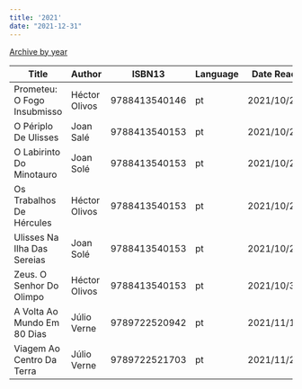 ```yaml
---
title: '2021'
date: "2021-12-31"
---
```


[Archive by year](/books)

| Title                       | Author        |        ISBN13 | Language | Date Read  |
|-----------------------------|---------------|---------------|----------|------------|
| Prometeu: O Fogo Insubmisso | Héctor Olivos | 9788413540146 | pt       | 2021/10/22 |
| O Périplo De Ulisses        | Joan Salé     | 9788413540153 | pt       | 2021/10/23 |
| O Labirinto Do Minotauro    | Joan Solé     | 9788413540153 | pt       | 2021/10/24 |
| Os Trabalhos De Hércules    | Héctor Olivos | 9788413540153 | pt       | 2021/10/26 |
| Ulisses Na Ilha Das Sereias | Joan Solé     | 9788413540153 | pt       | 2021/10/29 |
| Zeus. O Senhor Do Olimpo    | Héctor Olivos | 9788413540153 | pt       | 2021/10/31 |
| A Volta Ao Mundo Em 80 Dias | Júlio Verne   | 9789722520942 | pt       | 2021/11/11 |
| Viagem Ao Centro Da Terra   | Júlio Verne   | 9789722521703 | pt       | 2021/11/28 |
